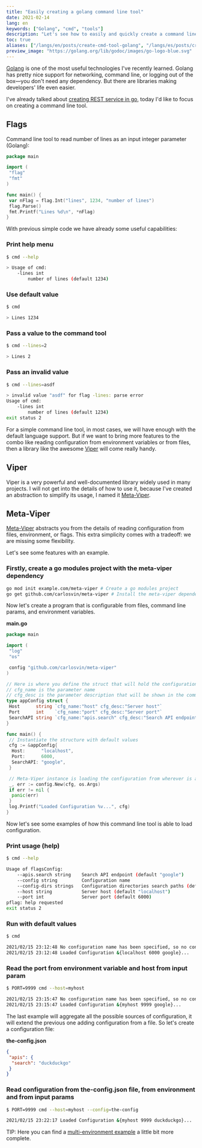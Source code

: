 ```yaml
---
title: "Easily creating a golang command line tool"
date: 2021-02-14
lang: en
keywords: ["Golang", "cmd", "tools"]
description: "Let's see how to easily and quickly create a command line tool in golang"
toc: true
aliases: ["/langs/en/posts/create-cmd-tool-golang", "/langs/es/posts/create-cmd-tool-golang/"]
preview_image: "https://golang.org/lib/godoc/images/go-logo-blue.svg"
---
```


[Golang](https://golang.org/) is one of the most useful technologies I've recently learned. Golang has pretty nice support for networking, command line, or logging out of the box—you don't need any dependency. But there are libraries making developers' life even easier.

I've already talked about [creating REST service in go](/langs/en/posts/rest-service-go-vs-java/), today I'd like to focus on creating a command line tool.

## Flags

Command line tool to read number of lines as an input integer parameter (Golang):

```go
package main

import (
 "flag"
 "fmt"
)

func main() {
 var nFlag = flag.Int("lines", 1234, "number of lines")
 flag.Parse()
 fmt.Printf("Lines %d\n", *nFlag)
}
```

With previous simple code we have already some useful capabilities:

### Print help menu

```bash
$ cmd --help

> Usage of cmd:
    -lines int
        number of lines (default 1234)
```

### Use default value

```bash
$ cmd

> Lines 1234
```

### Pass a value to the command tool

```bash
$ cmd --lines=2

> Lines 2
```

### Pass an invalid value

```bash
$ cmd --lines=asdf

> invalid value "asdf" for flag -lines: parse error
Usage of cmd:
    -lines int
        number of lines (default 1234)
exit status 2
```

For a simple command line tool, in most cases, we will have enough with the default language support. But if we want to bring more features to the combo like reading configuration from environment variables or from files, then a library like the awesome [Viper](https://github.com/spf13/viper) will come really handy.

## Viper

Viper is a very powerful and well-documented library widely used in many projects. I will not get into the details of how to use it, because I've created an abstraction to simplify its usage, I named it [Meta-Viper](https://github.com/carlosvin/meta-viper).

## Meta-Viper

[Meta-Viper](https://github.com/carlosvin/meta-viper) abstracts you from the details of reading configuration from files, environment, or flags. This extra simplicity comes with a tradeoff: we are missing some flexibility.

Let's see some features with an example.

### Firstly, create a go modules project with the meta-viper dependency

```bash
go mod init example.com/meta-viper # Create a go modules project
go get github.com/carlosvin/meta-viper # Install the meta-viper dependency
```

Now let's create a program that is configurable from files, command line params, and environment variables.

**main.go**

```go
package main

import (
 "log"
 "os"

 config "github.com/carlosvin/meta-viper"
)

// Here is where you define the struct that will hold the configuration values
// cfg_name is the parameter name
// cfg_desc is the parameter description that will be shown in the command line help
type appConfig struct {
 Host      string `cfg_name:"host" cfg_desc:"Server host"`
 Port      int    `cfg_name:"port" cfg_desc:"Server port"`
 SearchAPI string `cfg_name:"apis.search" cfg_desc:"Search API endpoint"`
}

func main() {
 // Instantiate the structure with default values
 cfg := &appConfig{
  Host:      "localhost",
  Port:      6000,
  SearchAPI: "google",
 }

 // Meta-Viper instance is loading the configuration from wherever is available: files, env, or input params
 _, err := config.New(cfg, os.Args)
 if err != nil {
  panic(err)
 }
 log.Printf("Loaded Configuration %v...", cfg)
}
```

Now let's see some examples of how this command line tool is able to load configuration.

### Print usage (help)

```bash
$ cmd --help

Usage of flagsConfig:
    --apis.search string    Search API endpoint (default "google")
    --config string         Configuration name
    --config-dirs strings   Configuration directories search paths (default [.,config,configs,cfg])
    --host string           Server host (default "localhost")
    --port int              Server port (default 6000)
pflag: help requested
exit status 2
```

### Run with default values

```bash
$ cmd

2021/02/15 23:12:48 No configuration name has been specified, so no configuration file will be loaded. Using flags and environment variables.
2021/02/15 23:12:48 Loaded Configuration &{localhost 6000 google}...
```

### Read the port from environment variable and host from input param

```bash
$ PORT=9999 cmd --host=myhost

2021/02/15 23:15:47 No configuration name has been specified, so no configuration file will be loaded. Using flags and environment variables.
2021/02/15 23:15:47 Loaded Configuration &{myhost 9999 google}...
```

The last example will aggregate all the possible sources of configuration, it will extend the previous one adding configuration from a file. So let's create a configuration file:

**the-config.json**

```json
{
 "apis": {
  "search": "duckduckgo"
 }
}
```

### Read configuration from the-config.json file, from environment and from input params

```bash
$ PORT=9999 cmd --host=myhost --config=the-config

2021/02/15 23:22:17 Loaded Configuration &{myhost 9999 duckduckgo}...
```

TIP: Here you can find a [multi-environment example](https://github.com/carlosvin/meta-viper/tree/master/examples/multi-env) a little bit more complete.
